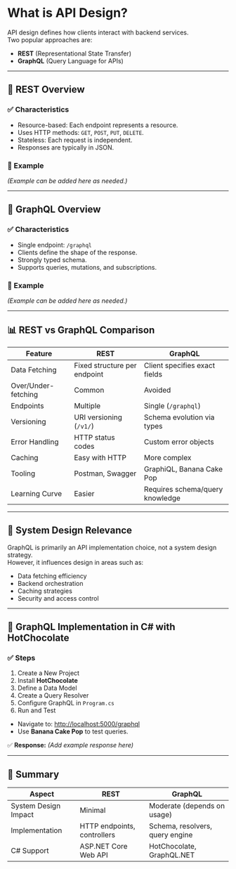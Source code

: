 # What is API Design?

API design defines how clients interact with backend services.  
Two popular approaches are:

- **REST** (Representational State Transfer)  
- **GraphQL** (Query Language for APIs)

---

## 🧠 REST Overview

### ✅ Characteristics
- Resource-based: Each endpoint represents a resource.  
- Uses HTTP methods: `GET`, `POST`, `PUT`, `DELETE`.  
- Stateless: Each request is independent.  
- Responses are typically in JSON.

### 🧪 Example
*(Example can be added here as needed.)*

---

## 🧠 GraphQL Overview

### ✅ Characteristics
- Single endpoint: `/graphql`  
- Clients define the shape of the response.  
- Strongly typed schema.  
- Supports queries, mutations, and subscriptions.

### 🧪 Example
*(Example can be added here as needed.)*

---

## 📊 REST vs GraphQL Comparison

| Feature | REST | GraphQL |
|----------|------|----------|
| Data Fetching | Fixed structure per endpoint | Client specifies exact fields |
| Over/Under-fetching | Common | Avoided |
| Endpoints | Multiple | Single (`/graphql`) |
| Versioning | URI versioning (`/v1/`) | Schema evolution via types |
| Error Handling | HTTP status codes | Custom error objects |
| Caching | Easy with HTTP | More complex |
| Tooling | Postman, Swagger | GraphiQL, Banana Cake Pop |
| Learning Curve | Easier | Requires schema/query knowledge |

---

## 🧠 System Design Relevance

GraphQL is primarily an API implementation choice, not a system design strategy.  
However, it influences design in areas such as:

- Data fetching efficiency  
- Backend orchestration  
- Caching strategies  
- Security and access control  

---

## 🔧 GraphQL Implementation in C# with HotChocolate

### ✅ Steps
1. Create a New Project  
2. Install **HotChocolate**  
3. Define a Data Model  
4. Create a Query Resolver  
5. Configure GraphQL in `Program.cs`  
6. Run and Test  

- Navigate to: [http://localhost:5000/graphql](http://localhost:5000/graphql)  
- Use **Banana Cake Pop** to test queries.  

✅ **Response:** *(Add example response here)*

---

## 🧠 Summary

| Aspect | REST | GraphQL |
|---------|------|----------|
| System Design Impact | Minimal | Moderate (depends on usage) |
| Implementation | HTTP endpoints, controllers | Schema, resolvers, query engine |
| C# Support | ASP.NET Core Web API | HotChocolate, GraphQL.NET |
